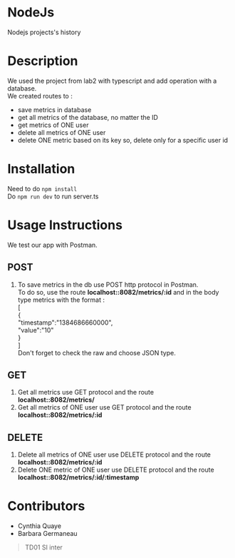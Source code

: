 # NodeJs
Nodejs projects's history

# Description
We used the project from lab2 with typescript and add operation with a database.   
We created routes to :
* save metrics in database
* get all metrics of the database, no matter the ID
* get metrics of ONE user
* delete all metrics of ONE user
* delete ONE metric based on its key so, delete only for a specific user id

# Installation
Need to do `npm install`  
Do `npm run dev` to run server.ts

# Usage Instructions
We test our app with Postman.

## POST
1. To save metrics in the db use POST http protocol in Postman.  
To do so, use the route **localhost::8082/metrics/:id** and in the body type metrics with the format :   
[    
  {     
  	"timestamp":"1384686660000",    
	"value":"10"     
  }   
]    
Don't forget to check the raw and choose JSON type.    

## GET
1. Get all metrics use GET protocol and the route **localhost::8082/metrics/** 
2. Get all metrics of ONE user use GET protocol and the route **localhost::8082/metrics/:id** 

## DELETE
1. Delete all metrics of ONE user use DELETE protocol and the route **localhost::8082/metrics/:id** 
2. Delete ONE metric of ONE user use DELETE protocol and the route **localhost::8082/metrics/:id/:timestamp** 

# Contributors
* Cynthia Quaye
* Barbara Germaneau
> TD01 SI inter

